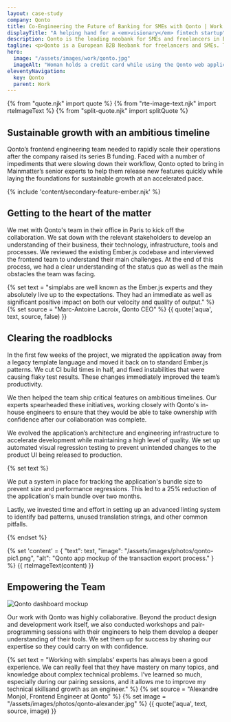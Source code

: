 ```yaml
---
layout: case-study
company: Qonto
title: Co-Engineering the Future of Banking for SMEs with Qonto | Work
displayTitle: "A helping hand for a <em>visionary</em> fintech startup"
description: Qonto is the leading neobank for SMEs and freelancers in Europe. Mainmatter worked with their web frontend team to boost their productivity, establish Ember.js best practices, and ensure long-term success.
tagline: <p>Qonto is a European B2B Neobank for freelancers and SMEs. They provide over 75,000 clients with banking services, virtual and physical credit cards, and tools for accounting and expense management. In 2019 alone, they processed €10 billion in transactions.</p><p>The fintech company was rated among the five hottest startups in Europe by The Next Web. They’ve raised more than €150 million since they entered the market in 2017.</p>
hero:
  image: "/assets/images/work/qonto.jpg"
  imageAlt: "Woman holds a credit card while using the Qonto web application"
eleventyNavigation:
  key: Qonto
  parent: Work
---
```


{% from "quote.njk" import quote %}
{% from "rte-image-text.njk" import rteImageText %}
{% from "split-quote.njk" import splitQuote %}

## Sustainable growth with an ambitious timeline

Qonto’s frontend engineering team needed to rapidly scale their operations after the company raised its series B funding. Faced with a number of impediments that were slowing down their workflow, Qonto opted to bring in Mainmatter’s senior experts to help them release new features quickly while laying the foundations for sustainable growth at an accelerated pace.

{% include 'content/secondary-feature-ember.njk' %}

## Getting to the heart of the matter

We met with Qonto's team in their office in Paris to kick off the collaboration. We sat down with the relevant stakeholders to develop an understanding of their business, their technology, infrastructure, tools and processes. We reviewed the existing Ember.js codebase and interviewed the frontend team to understand their main challenges. At the end of this process, we had a clear understanding of the status quo as well as the main obstacles the team was facing.

{% set text = "simplabs are well known as the Ember.js experts and they absolutely live up to the expectations. They had an immediate as well as significant positive impact on both our velocity and quality of output." %}
{% set source = "Marc-Antoine Lacroix, Qonto CEO" %}
{{ quote('aqua', text, source, false) }}

## Clearing the roadblocks

In the first few weeks of the project, we migrated the application away from a legacy template language and moved it back on to standard Ember.js patterns. We cut CI build times in half, and fixed instabilities that were causing flaky test results. These changes immediately improved the team’s productivity.

We then helped the team ship critical features on ambitious timelines. Our experts spearheaded these initiatives, working closely with Qonto's in-house engineers to ensure that they would be able to take ownership with confidence after our collaboration was complete.

We evolved the application’s architecture and engineering infrastructure to accelerate development while maintaining a high level of quality. We set up automated visual regression testing to prevent unintended changes to the product UI being released to production.

{% set text %}

We put a system in place for tracking the application's bundle size to prevent size and performance regressions. This led to a 25% reduction of the application's main bundle over two months.

Lastly, we invested time and effort in setting up an advanced linting system to identify bad patterns, unused translation strings, and other common pitfalls.

{% endset %}

{% set 'content' = {
  "text": text,
  "image": "/assets/images/photos/qonto-pic1.png",
  "alt": "Qonto app mockup of the transaction export process."
} %}
{{ rteImageText(content) }}

## Empowering the Team

![Qonto dashboard mockup](/assets/images/photos/qonto-pic2.png)

Our work with Qonto was highly collaborative. Beyond the product design and development work itself, we also conducted workshops and pair-programming sessions with their engineers to help them develop a deeper understanding of their tools. We set them up for success by sharing our expertise so they could carry on with confidence.

{% set text = "Working with simplabs’ experts has always been a good experience. We can really feel that they have mastery on many topics, and knowledge about complex technical problems. I’ve learned so much, especially during our pairing sessions, and it allows me to improve my technical skillsand growth as an engineer." %}
{% set source = "Alexandre Monjol, Frontend Engineer at Qonto" %}
{% set image = "/assets/images/photos/qonto-alexander.jpg" %}
{{ quote('aqua', text, source, image) }}
